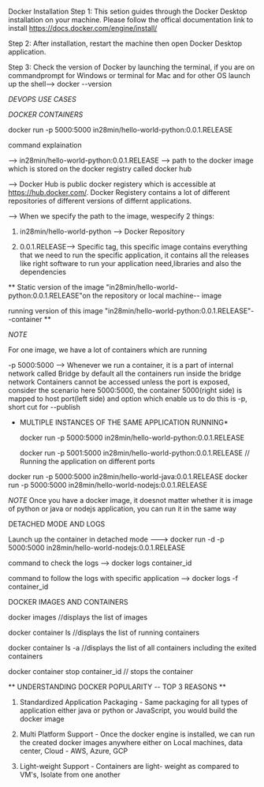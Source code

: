 Docker Installation
Step 1: This setion guides through the Docker Desktop installation on your machine. Please follow the offical documentation link to install https://docs.docker.com/engine/install/

Step 2: After installation, restart the machine then open Docker Desktop application.

Step 3: Check the version of Docker by launching the terminal, if you are on commandprompt for Windows or terminal for Mac and for other OS launch up the shell--> docker --version

*DEVOPS USE CASES*

*DOCKER CONTAINERS*

docker run -p 5000:5000 in28min/hello-world-python:0.0.1.RELEASE

command explaination 

--> in28min/hello-world-python:0.0.1.RELEASE --> path to the docker image which is stored on the docker registry called docker hub

--> Docker Hub is public docker registery which is accessible at https://hub.docker.com/. Docker Registery contains a lot of different repositories of different versions of differnt applications.

--> When we specify the path to the image, wespecify 2 things:

1. in28min/hello-world-python --> Docker Repository

2. 0.0.1.RELEASE--> Specific tag, this specific image contains everything that we need to run the specific application, it contains all the releases like right software to run your application need,libraries and also the dependencies

** Static version of the image "in28min/hello-world-python:0.0.1.RELEASE"on the repository or local machine-- image

running version of this image "in28min/hello-world-python:0.0.1.RELEASE"--container **

*NOTE* 

For one image, we have a lot of containers which are running

-p 5000:5000 --> Whenever we run a container, it is a part of internal network called Bridge by default all the containers run inside the bridge network
Containers cannot be accessed unless the port is exposed, consider the scenario here 5000:5000, the container 5000(right side) is mapped to host port(left side) and option which enable us to do this is -p, short cut for --publish

* MULTIPLE INSTANCES OF THE SAME APPLICATION RUNNING*

  docker run -p 5000:5000 in28min/hello-world-python:0.0.1.RELEASE

  docker run -p 5001:5000 in28min/hello-world-python:0.0.1.RELEASE  // Running the application on different ports
  


docker run -p 5000:5000 in28min/hello-world-java:0.0.1.RELEASE 
docker run -p 5000:5000 in28min/hello-world-nodejs:0.0.1.RELEASE 

*NOTE*
Once you have a docker image, it doesnot matter whether it is image of python or java or nodejs application, you can run it in the same way

DETACHED MODE AND LOGS

Launch up the container in detached mode ---> docker run -d -p 5000:5000 in28min/hello-world-nodejs:0.0.1.RELEASE

command to check the logs --> docker logs container_id

command to follow the logs with specific application  --> docker logs -f container_id

DOCKER IMAGES AND CONTAINERS

docker images //displays the list of images

docker container ls //displays the list of running containers

docker container ls -a //displays the list of all containers including the exited containers

docker container stop container_id // stops the container

** UNDERSTANDING DOCKER POPULARITY -- TOP 3 REASONS **

1. Standardized Application Packaging - Same packaging for all types of application either java or python or JavaScript, you would build the docker image

2. Multi Platform Support - Once the docker engine is installed, we can run the created docker images anywhere either on Local machines, data center, Cloud - AWS, Azure, GCP

3. Light-weight Support - Containers are light- weight as compared to VM's, Isolate from one another
